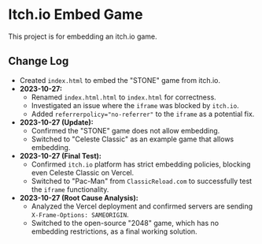 # Itch.io Embed Game

This project is for embedding an itch.io game.

## Change Log

- Created `index.html` to embed the "STONE" game from itch.io.
- **2023-10-27:**
  - Renamed `index.html.html` to `index.html` for correctness.
  - Investigated an issue where the `iframe` was blocked by `itch.io`.
  - Added `referrerpolicy="no-referrer"` to the `iframe` as a potential fix.
- **2023-10-27 (Update):**
  - Confirmed the "STONE" game does not allow embedding.
  - Switched to "Celeste Classic" as an example game that allows embedding.
- **2023-10-27 (Final Test):**
  - Confirmed `itch.io` platform has strict embedding policies, blocking even Celeste Classic on Vercel.
  - Switched to "Pac-Man" from `ClassicReload.com` to successfully test the `iframe` functionality.
- **2023-10-27 (Root Cause Analysis):**
  - Analyzed the Vercel deployment and confirmed servers are sending `X-Frame-Options: SAMEORIGIN`.
  - Switched to the open-source "2048" game, which has no embedding restrictions, as a final working solution. 